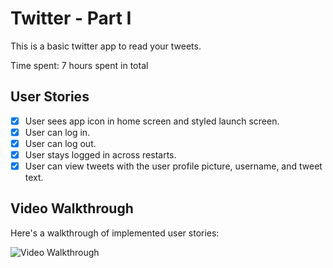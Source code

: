 # Twitter - Part I

This is a basic twitter app to read your tweets.

Time spent: 7 hours spent in total

## User Stories
- [X] User sees app icon in home screen and styled launch screen. 
- [X] User can log in. 
- [X] User can log out. 
- [X] User stays logged in across restarts.
- [X] User can view tweets with the user profile picture, username, and tweet text.
## Video Walkthrough

Here's a walkthrough of implemented user stories:

<img src='https://imgur.com/a/M6DXv4c.gif' title='Video Walkthrough' width='' alt='Video Walkthrough' />
